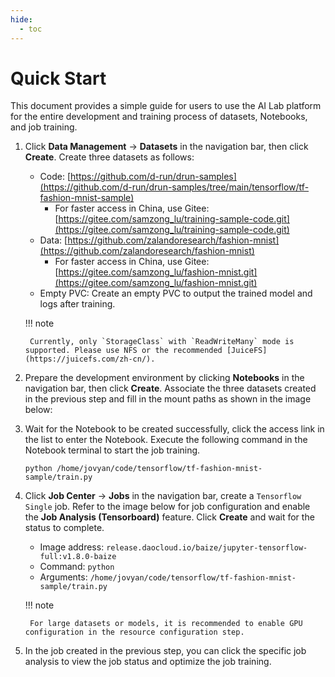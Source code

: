 ```yaml
---
hide:
  - toc
---
```


# Quick Start

This document provides a simple guide for users to use the AI Lab platform for
the entire development and training process of datasets, Notebooks, and job training.

1. Click **Data Management** -> **Datasets** in the navigation bar,
   then click **Create**. Create three datasets as follows:

    - Code: [https://github.com/d-run/drun-samples](https://github.com/d-run/drun-samples/tree/main/tensorflow/tf-fashion-mnist-sample)
        - For faster access in China, use Gitee: [https://gitee.com/samzong_lu/training-sample-code.git](https://gitee.com/samzong_lu/training-sample-code.git)
    - Data: [https://github.com/zalandoresearch/fashion-mnist](https://github.com/zalandoresearch/fashion-mnist)
        - For faster access in China, use Gitee: [https://gitee.com/samzong_lu/fashion-mnist.git](https://gitee.com/samzong_lu/fashion-mnist.git)
    - Empty PVC: Create an empty PVC to output the trained model and logs after training.

    !!! note

        Currently, only `StorageClass` with `ReadWriteMany` mode is supported. Please use NFS or the recommended [JuiceFS](https://juicefs.com/zh-cn/).

    <!-- add screenshot later -->

    <!-- add screenshot later -->

    <!-- add screenshot later -->

2. Prepare the development environment by clicking **Notebooks** in the navigation bar,
   then click **Create**. Associate the three datasets created in the previous step and
   fill in the mount paths as shown in the image below:

    <!-- add screenshot later -->

3. Wait for the Notebook to be created successfully, click the access link in
   the list to enter the Notebook. Execute the following command in the Notebook terminal to start the job training.

    ```shell
    python /home/jovyan/code/tensorflow/tf-fashion-mnist-sample/train.py
    ```

    <!-- add screenshot later -->

4. Click **Job Center** -> **Jobs** in the navigation bar, create a `Tensorflow Single` job.
   Refer to the image below for job configuration and enable the **Job Analysis (Tensorboard)** feature.
   Click **Create** and wait for the status to complete.

    - Image address: `release.daocloud.io/baize/jupyter-tensorflow-full:v1.8.0-baize`
    - Command: `python`
    - Arguments: `/home/jovyan/code/tensorflow/tf-fashion-mnist-sample/train.py`

    !!! note

        For large datasets or models, it is recommended to enable GPU configuration in the resource configuration step.

    <!-- add screenshot later -->

5. In the job created in the previous step, you can click the specific job analysis to
   view the job status and optimize the job training.

    <!-- add screenshot later -->
